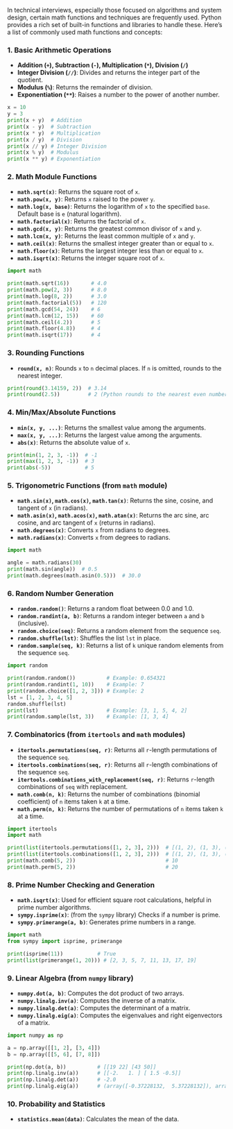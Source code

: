 In technical interviews, especially those focused on algorithms and system design, certain math functions and techniques are frequently used. Python provides a rich set of built-in functions and libraries to handle these. Here’s a list of commonly used math functions and concepts:

### 1. **Basic Arithmetic Operations**
   - **Addition (`+`), Subtraction (`-`), Multiplication (`*`), Division (`/`)**
   - **Integer Division (`//`)**: Divides and returns the integer part of the quotient.
   - **Modulus (`%`)**: Returns the remainder of division.
   - **Exponentiation (`**`)**: Raises a number to the power of another number.

   ```python
   x = 10
   y = 3
   print(x + y)  # Addition
   print(x - y)  # Subtraction
   print(x * y)  # Multiplication
   print(x / y)  # Division
   print(x // y) # Integer Division
   print(x % y)  # Modulus
   print(x ** y) # Exponentiation
   ```

### 2. **Math Module Functions**
   - **`math.sqrt(x)`**: Returns the square root of `x`.
   - **`math.pow(x, y)`**: Returns `x` raised to the power `y`.
   - **`math.log(x, base)`**: Returns the logarithm of `x` to the specified `base`. Default base is `e` (natural logarithm).
   - **`math.factorial(x)`**: Returns the factorial of `x`.
   - **`math.gcd(x, y)`**: Returns the greatest common divisor of `x` and `y`.
   - **`math.lcm(x, y)`**: Returns the least common multiple of `x` and `y`.
   - **`math.ceil(x)`**: Returns the smallest integer greater than or equal to `x`.
   - **`math.floor(x)`**: Returns the largest integer less than or equal to `x`.
   - **`math.isqrt(x)`**: Returns the integer square root of `x`.

   ```python
   import math

   print(math.sqrt(16))       # 4.0
   print(math.pow(2, 3))      # 8.0
   print(math.log(8, 2))      # 3.0
   print(math.factorial(5))   # 120
   print(math.gcd(54, 24))    # 6
   print(math.lcm(12, 15))    # 60
   print(math.ceil(4.2))      # 5
   print(math.floor(4.8))     # 4
   print(math.isqrt(17))      # 4
   ```

### 3. **Rounding Functions**
   - **`round(x, n)`**: Rounds `x` to `n` decimal places. If `n` is omitted, rounds to the nearest integer.

   ```python
   print(round(3.14159, 2))  # 3.14
   print(round(2.5))         # 2 (Python rounds to the nearest even number for .5)
   ```

### 4. **Min/Max/Absolute Functions**
   - **`min(x, y, ...)`**: Returns the smallest value among the arguments.
   - **`max(x, y, ...)`**: Returns the largest value among the arguments.
   - **`abs(x)`**: Returns the absolute value of `x`.

   ```python
   print(min(1, 2, 3, -1))  # -1
   print(max(1, 2, 3, -1))  # 3
   print(abs(-5))           # 5
   ```

### 5. **Trigonometric Functions (from `math` module)**
   - **`math.sin(x)`, `math.cos(x)`, `math.tan(x)`**: Returns the sine, cosine, and tangent of `x` (in radians).
   - **`math.asin(x)`, `math.acos(x)`, `math.atan(x)`**: Returns the arc sine, arc cosine, and arc tangent of `x` (returns in radians).
   - **`math.degrees(x)`**: Converts `x` from radians to degrees.
   - **`math.radians(x)`**: Converts `x` from degrees to radians.

   ```python
   import math

   angle = math.radians(30)
   print(math.sin(angle))  # 0.5
   print(math.degrees(math.asin(0.5)))  # 30.0
   ```

### 6. **Random Number Generation**
   - **`random.random()`**: Returns a random float between 0.0 and 1.0.
   - **`random.randint(a, b)`**: Returns a random integer between `a` and `b` (inclusive).
   - **`random.choice(seq)`**: Returns a random element from the sequence `seq`.
   - **`random.shuffle(lst)`**: Shuffles the list `lst` in place.
   - **`random.sample(seq, k)`**: Returns a list of `k` unique random elements from the sequence `seq`.

   ```python
   import random

   print(random.random())          # Example: 0.654321
   print(random.randint(1, 10))    # Example: 7
   print(random.choice([1, 2, 3])) # Example: 2
   lst = [1, 2, 3, 4, 5]
   random.shuffle(lst)
   print(lst)                      # Example: [3, 1, 5, 4, 2]
   print(random.sample(lst, 3))    # Example: [1, 3, 4]
   ```

### 7. **Combinatorics (from `itertools` and `math` modules)**
   - **`itertools.permutations(seq, r)`**: Returns all `r`-length permutations of the sequence `seq`.
   - **`itertools.combinations(seq, r)`**: Returns all `r`-length combinations of the sequence `seq`.
   - **`itertools.combinations_with_replacement(seq, r)`**: Returns `r`-length combinations of `seq` with replacement.
   - **`math.comb(n, k)`**: Returns the number of combinations (binomial coefficient) of `n` items taken `k` at a time.
   - **`math.perm(n, k)`**: Returns the number of permutations of `n` items taken `k` at a time.

   ```python
   import itertools
   import math

   print(list(itertools.permutations([1, 2, 3], 2)))  # [(1, 2), (1, 3), (2, 1), (2, 3), (3, 1), (3, 2)]
   print(list(itertools.combinations([1, 2, 3], 2)))  # [(1, 2), (1, 3), (2, 3)]
   print(math.comb(5, 2))                             # 10
   print(math.perm(5, 2))                             # 20
   ```

### 8. **Prime Number Checking and Generation**
   - **`math.isqrt(x)`**: Used for efficient square root calculations, helpful in prime number algorithms.
   - **`sympy.isprime(x)`**: (from the `sympy` library) Checks if a number is prime.
   - **`sympy.primerange(a, b)`**: Generates prime numbers in a range.

   ```python
   import math
   from sympy import isprime, primerange

   print(isprime(11))           # True
   print(list(primerange(1, 20))) # [2, 3, 5, 7, 11, 13, 17, 19]
   ```

### 9. **Linear Algebra (from `numpy` library)**
   - **`numpy.dot(a, b)`**: Computes the dot product of two arrays.
   - **`numpy.linalg.inv(a)`**: Computes the inverse of a matrix.
   - **`numpy.linalg.det(a)`**: Computes the determinant of a matrix.
   - **`numpy.linalg.eig(a)`**: Computes the eigenvalues and right eigenvectors of a matrix.

   ```python
   import numpy as np

   a = np.array([[1, 2], [3, 4]])
   b = np.array([[5, 6], [7, 8]])

   print(np.dot(a, b))          # [[19 22] [43 50]]
   print(np.linalg.inv(a))      # [[-2.   1. ] [ 1.5 -0.5]]
   print(np.linalg.det(a))      # -2.0
   print(np.linalg.eig(a))      # (array([-0.37228132,  5.37228132]), array([[-0.82456484, -0.41597356], [ 0.56576746, -0.90937671]]))
   ```

### 10. **Probability and Statistics**
   - **`statistics.mean(data)`**: Calculates the mean of the data.